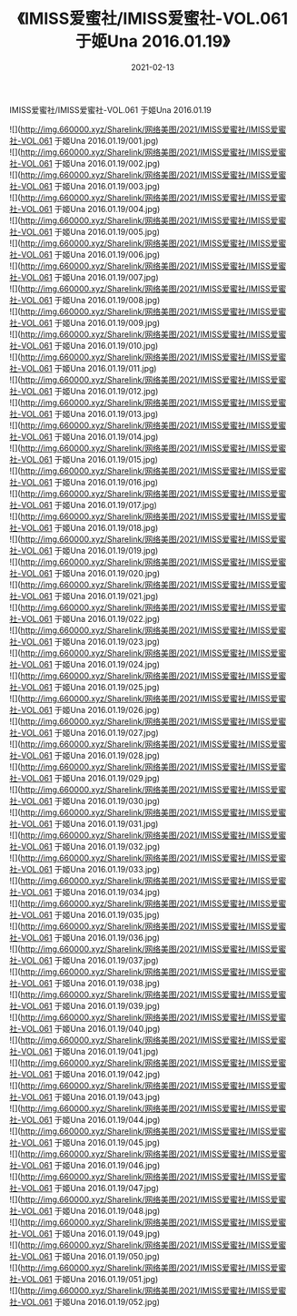 ﻿---
layout: post
title:  《IMISS爱蜜社/IMISS爱蜜社-VOL.061 于姬Una 2016.01.19》
date:   2021-02-13
img: http://img.660000.xyz/Sharelink/网络美图/2021/IMISS爱蜜社/IMISS爱蜜社-VOL.061 于姬Una 2016.01.19/000.jpg
categories: [美女, 清纯, 唯美]
---

IMISS爱蜜社/IMISS爱蜜社-VOL.061 于姬Una 2016.01.19

 ![](http://img.660000.xyz/Sharelink/网络美图/2021/IMISS爱蜜社/IMISS爱蜜社-VOL.061 于姬Una 2016.01.19/001.jpg) <br>![](http://img.660000.xyz/Sharelink/网络美图/2021/IMISS爱蜜社/IMISS爱蜜社-VOL.061 于姬Una 2016.01.19/002.jpg) <br>![](http://img.660000.xyz/Sharelink/网络美图/2021/IMISS爱蜜社/IMISS爱蜜社-VOL.061 于姬Una 2016.01.19/003.jpg) <br>![](http://img.660000.xyz/Sharelink/网络美图/2021/IMISS爱蜜社/IMISS爱蜜社-VOL.061 于姬Una 2016.01.19/004.jpg) <br>![](http://img.660000.xyz/Sharelink/网络美图/2021/IMISS爱蜜社/IMISS爱蜜社-VOL.061 于姬Una 2016.01.19/005.jpg) <br>![](http://img.660000.xyz/Sharelink/网络美图/2021/IMISS爱蜜社/IMISS爱蜜社-VOL.061 于姬Una 2016.01.19/006.jpg) <br>![](http://img.660000.xyz/Sharelink/网络美图/2021/IMISS爱蜜社/IMISS爱蜜社-VOL.061 于姬Una 2016.01.19/007.jpg) <br>![](http://img.660000.xyz/Sharelink/网络美图/2021/IMISS爱蜜社/IMISS爱蜜社-VOL.061 于姬Una 2016.01.19/008.jpg) <br>![](http://img.660000.xyz/Sharelink/网络美图/2021/IMISS爱蜜社/IMISS爱蜜社-VOL.061 于姬Una 2016.01.19/009.jpg) <br>![](http://img.660000.xyz/Sharelink/网络美图/2021/IMISS爱蜜社/IMISS爱蜜社-VOL.061 于姬Una 2016.01.19/010.jpg) <br>![](http://img.660000.xyz/Sharelink/网络美图/2021/IMISS爱蜜社/IMISS爱蜜社-VOL.061 于姬Una 2016.01.19/011.jpg) <br>![](http://img.660000.xyz/Sharelink/网络美图/2021/IMISS爱蜜社/IMISS爱蜜社-VOL.061 于姬Una 2016.01.19/012.jpg) <br>![](http://img.660000.xyz/Sharelink/网络美图/2021/IMISS爱蜜社/IMISS爱蜜社-VOL.061 于姬Una 2016.01.19/013.jpg) <br>![](http://img.660000.xyz/Sharelink/网络美图/2021/IMISS爱蜜社/IMISS爱蜜社-VOL.061 于姬Una 2016.01.19/014.jpg) <br>![](http://img.660000.xyz/Sharelink/网络美图/2021/IMISS爱蜜社/IMISS爱蜜社-VOL.061 于姬Una 2016.01.19/015.jpg) <br>![](http://img.660000.xyz/Sharelink/网络美图/2021/IMISS爱蜜社/IMISS爱蜜社-VOL.061 于姬Una 2016.01.19/016.jpg) <br>![](http://img.660000.xyz/Sharelink/网络美图/2021/IMISS爱蜜社/IMISS爱蜜社-VOL.061 于姬Una 2016.01.19/017.jpg) <br>![](http://img.660000.xyz/Sharelink/网络美图/2021/IMISS爱蜜社/IMISS爱蜜社-VOL.061 于姬Una 2016.01.19/018.jpg) <br>![](http://img.660000.xyz/Sharelink/网络美图/2021/IMISS爱蜜社/IMISS爱蜜社-VOL.061 于姬Una 2016.01.19/019.jpg) <br>![](http://img.660000.xyz/Sharelink/网络美图/2021/IMISS爱蜜社/IMISS爱蜜社-VOL.061 于姬Una 2016.01.19/020.jpg) <br>![](http://img.660000.xyz/Sharelink/网络美图/2021/IMISS爱蜜社/IMISS爱蜜社-VOL.061 于姬Una 2016.01.19/021.jpg) <br>![](http://img.660000.xyz/Sharelink/网络美图/2021/IMISS爱蜜社/IMISS爱蜜社-VOL.061 于姬Una 2016.01.19/022.jpg) <br>![](http://img.660000.xyz/Sharelink/网络美图/2021/IMISS爱蜜社/IMISS爱蜜社-VOL.061 于姬Una 2016.01.19/023.jpg) <br>![](http://img.660000.xyz/Sharelink/网络美图/2021/IMISS爱蜜社/IMISS爱蜜社-VOL.061 于姬Una 2016.01.19/024.jpg) <br>![](http://img.660000.xyz/Sharelink/网络美图/2021/IMISS爱蜜社/IMISS爱蜜社-VOL.061 于姬Una 2016.01.19/025.jpg) <br>![](http://img.660000.xyz/Sharelink/网络美图/2021/IMISS爱蜜社/IMISS爱蜜社-VOL.061 于姬Una 2016.01.19/026.jpg) <br>![](http://img.660000.xyz/Sharelink/网络美图/2021/IMISS爱蜜社/IMISS爱蜜社-VOL.061 于姬Una 2016.01.19/027.jpg) <br>![](http://img.660000.xyz/Sharelink/网络美图/2021/IMISS爱蜜社/IMISS爱蜜社-VOL.061 于姬Una 2016.01.19/028.jpg) <br>![](http://img.660000.xyz/Sharelink/网络美图/2021/IMISS爱蜜社/IMISS爱蜜社-VOL.061 于姬Una 2016.01.19/029.jpg) <br>![](http://img.660000.xyz/Sharelink/网络美图/2021/IMISS爱蜜社/IMISS爱蜜社-VOL.061 于姬Una 2016.01.19/030.jpg) <br>![](http://img.660000.xyz/Sharelink/网络美图/2021/IMISS爱蜜社/IMISS爱蜜社-VOL.061 于姬Una 2016.01.19/031.jpg) <br>![](http://img.660000.xyz/Sharelink/网络美图/2021/IMISS爱蜜社/IMISS爱蜜社-VOL.061 于姬Una 2016.01.19/032.jpg) <br>![](http://img.660000.xyz/Sharelink/网络美图/2021/IMISS爱蜜社/IMISS爱蜜社-VOL.061 于姬Una 2016.01.19/033.jpg) <br>![](http://img.660000.xyz/Sharelink/网络美图/2021/IMISS爱蜜社/IMISS爱蜜社-VOL.061 于姬Una 2016.01.19/034.jpg) <br>![](http://img.660000.xyz/Sharelink/网络美图/2021/IMISS爱蜜社/IMISS爱蜜社-VOL.061 于姬Una 2016.01.19/035.jpg) <br>![](http://img.660000.xyz/Sharelink/网络美图/2021/IMISS爱蜜社/IMISS爱蜜社-VOL.061 于姬Una 2016.01.19/036.jpg) <br>![](http://img.660000.xyz/Sharelink/网络美图/2021/IMISS爱蜜社/IMISS爱蜜社-VOL.061 于姬Una 2016.01.19/037.jpg) <br>![](http://img.660000.xyz/Sharelink/网络美图/2021/IMISS爱蜜社/IMISS爱蜜社-VOL.061 于姬Una 2016.01.19/038.jpg) <br>![](http://img.660000.xyz/Sharelink/网络美图/2021/IMISS爱蜜社/IMISS爱蜜社-VOL.061 于姬Una 2016.01.19/039.jpg) <br>![](http://img.660000.xyz/Sharelink/网络美图/2021/IMISS爱蜜社/IMISS爱蜜社-VOL.061 于姬Una 2016.01.19/040.jpg) <br>![](http://img.660000.xyz/Sharelink/网络美图/2021/IMISS爱蜜社/IMISS爱蜜社-VOL.061 于姬Una 2016.01.19/041.jpg) <br>![](http://img.660000.xyz/Sharelink/网络美图/2021/IMISS爱蜜社/IMISS爱蜜社-VOL.061 于姬Una 2016.01.19/042.jpg) <br>![](http://img.660000.xyz/Sharelink/网络美图/2021/IMISS爱蜜社/IMISS爱蜜社-VOL.061 于姬Una 2016.01.19/043.jpg) <br>![](http://img.660000.xyz/Sharelink/网络美图/2021/IMISS爱蜜社/IMISS爱蜜社-VOL.061 于姬Una 2016.01.19/044.jpg) <br>![](http://img.660000.xyz/Sharelink/网络美图/2021/IMISS爱蜜社/IMISS爱蜜社-VOL.061 于姬Una 2016.01.19/045.jpg) <br>![](http://img.660000.xyz/Sharelink/网络美图/2021/IMISS爱蜜社/IMISS爱蜜社-VOL.061 于姬Una 2016.01.19/046.jpg) <br>![](http://img.660000.xyz/Sharelink/网络美图/2021/IMISS爱蜜社/IMISS爱蜜社-VOL.061 于姬Una 2016.01.19/047.jpg) <br>![](http://img.660000.xyz/Sharelink/网络美图/2021/IMISS爱蜜社/IMISS爱蜜社-VOL.061 于姬Una 2016.01.19/048.jpg) <br>![](http://img.660000.xyz/Sharelink/网络美图/2021/IMISS爱蜜社/IMISS爱蜜社-VOL.061 于姬Una 2016.01.19/049.jpg) <br>![](http://img.660000.xyz/Sharelink/网络美图/2021/IMISS爱蜜社/IMISS爱蜜社-VOL.061 于姬Una 2016.01.19/050.jpg) <br>![](http://img.660000.xyz/Sharelink/网络美图/2021/IMISS爱蜜社/IMISS爱蜜社-VOL.061 于姬Una 2016.01.19/051.jpg) <br>![](http://img.660000.xyz/Sharelink/网络美图/2021/IMISS爱蜜社/IMISS爱蜜社-VOL.061 于姬Una 2016.01.19/052.jpg) <br>